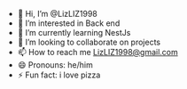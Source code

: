 - 👋 Hi, I’m @LizLIZ1998
- 👀 I’m interested in Back end
- 🌱 I’m currently learning NestJs
- 💞️ I’m looking to collaborate on projects
- 📫 How to reach me LizLIZ1998@gmail.com
- 😄 Pronouns: he/him
- ⚡ Fun fact: i love pizza 

